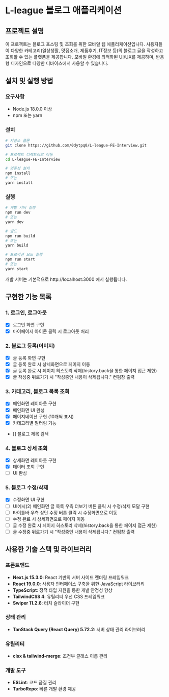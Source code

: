# L-league 블로그 애플리케이션

## 프로젝트 설명

이 프로젝트는 블로그 포스팅 및 조회를 위한 모바일 웹 애플리케이션입니다. 사용자들이 다양한 카테고리(일상생활, 맛집소개, 제품후기, IT정보 등)의 블로그 글을 작성하고 조회할 수 있는 플랫폼을 제공합니다. 모바일 환경에 최적화된 UI/UX를 제공하며, 반응형 디자인으로 다양한 디바이스에서 사용할 수 있습니다.

## 설치 및 실행 방법

### 요구사항

- Node.js 18.0.0 이상
- npm 또는 yarn

### 설치

```bash
# 저장소 클론
git clone https://github.com/0dytpq0/L-league-FE-Interview.git

# 프로젝트 디렉토리로 이동
cd L-league-FE-Interview

# 의존성 설치
npm install
# 또는
yarn install
```

### 실행

```bash
# 개발 서버 실행
npm run dev
# 또는
yarn dev

# 빌드
npm run build
# 또는
yarn build

# 프로덕션 모드 실행
npm run start
# 또는
yarn start
```

개발 서버는 기본적으로 http://localhost:3000 에서 실행됩니다.

## 구현한 기능 목록

### 1. 로그인, 로그아웃

- [x] 로그인 화면 구현
- [x] 마이페이지 아이콘 클릭 시 로그아웃 처리

### 2. 블로그 등록(이미지)

- [x] 글 등록 화면 구현
- [x] 글 등록 완료 시 상세화면으로 페이지 이동
- [x] 글 등록 완료 시 페이지 히스토리 삭제(history.back을 통한 페이지 접근 제한)
- [x] 글 작성중 뒤로가기 시 "작성중인 내용이 삭제됩니다." 컨펌창 출력

### 3. 카테고리, 블로그 목록 조회

- [x] 메인화면 레이아웃 구현
- [x] 메인화면 UI 완성
- [x] 페이지네이션 구현 (10개씩 표시)
- [x] 카테고리별 필터링 기능
- [] 블로그 제목 검색

### 4. 블로그 상세 조회

- [x] 상세화면 레이아웃 구현
- [x] 데이터 조회 구현
- [ ] UI 완성

### 5. 블로그 수정/삭제

- [x] 수정화면 UI 구현
- [ ] UI예시(2) 메인화면 글 목록 우측 더보기 버튼 클릭 시 수정/삭제 모달 구현
- [ ] 타이틀바 우측 상단 수정 버튼 클릭 시 수정화면으로 이동
- [ ] 수정 완료 시 상세화면으로 페이지 이동
- [ ] 글 수정 완료 시 페이지 히스토리 삭제(history.back을 통한 페이지 접근 제한)
- [ ] 글 수정중 뒤로가기 시 "작성중인 내용이 삭제됩니다." 컨펌창 출력

## 사용한 기술 스택 및 라이브러리

### 프론트엔드

- **Next.js 15.3.0**: React 기반의 서버 사이드 렌더링 프레임워크
- **React 19.0.0**: 사용자 인터페이스 구축을 위한 JavaScript 라이브러리
- **TypeScript**: 정적 타입 지원을 통한 개발 안정성 향상
- **TailwindCSS 4**: 유틸리티 우선 CSS 프레임워크
- **Swiper 11.2.6**: 터치 슬라이더 구현

### 상태 관리

- **TanStack Query (React Query) 5.72.2**: 서버 상태 관리 라이브러리

### 유틸리티

- **clsx & tailwind-merge**: 조건부 클래스 이름 관리

### 개발 도구

- **ESLint**: 코드 품질 관리
- **TurboRepo**: 빠른 개발 환경 제공
